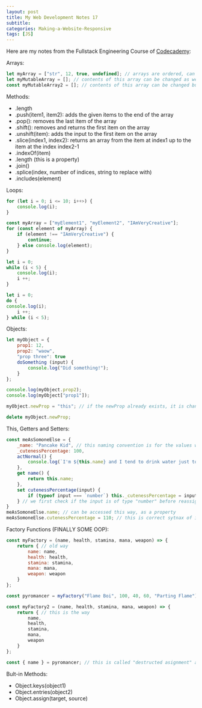 ```yaml
---
layout: post
title: My Web Development Notes 17
subtitle: 
categories: Making-a-Website-Responsive
tags: [JS]
---
```


Here are my notes from the Fullstack Engineering Course of [Codecademy](https://www.codecademy.com/):

Arrays:

```JavaScript
let myArray = ["str", 12, true, undefined]; // arrays are ordered, can take values of different types, indexing starts at 0
let myMutableArray = []; // contents of this array can be changed as well as the arrays itself
const myMutableArray2 = []; // contents of this array can be changed but the array itself remains constant
```

Methods:
<ul>
    <li>.length</li>
    <li>.push(item1, item2): adds the given items to the end of the array</li>
    <li>.pop(): removes the last item of the array</li>
    <li>.shift(): removes and returns the first item on the array</li>
    <li>.unshift(item): adds the input to the first item on the array</li>
    <li>.slice(index1, index2): returns an array from the item at index1 up to the item at the index index2-1</li>
    <li>.indexOf(item)</li>
    <li>.length (this is a property)</li>
    <li>.join()</li>
    <li>.splice(index, number of indices, string to replace with)</li>
    <li>.includes(element)</li>
</ul>

Loops:

```JavaScript
for (let i = 0; i <= 10; i++>) {
    console.log(i);
}

const myArray = ["myElement1", "myElement2", "IAmVeryCreative"];
for (const element of myArray) {
    if (element !== "IAmVeryCreative") {
        continue;
    } else console.log(element);
}

let i = 0;
while (i < 5) {
    console.log(i);
    i ++;
}

let i = 0;
do {
console.log(i);
    i ++;
} while (i < 5);
```

Objects:

```JavaScript
let myObject = {
    prop1: 12,
    prop2: "waow",
    "prop three": true
    doSomething (input) {
        console.log("Did something!");
    }
};

console.log(myObject.prop2);
console.log(myObject["prop1"]);

myObject.newProp = "this"; // if the newProp already exists, it is changed. Otherwise, it is created

delete myObject.newProp;
```

This, Getters and Setters:

```JavaScript
const meAsSomoneElse = {
    _name: "Pancake Kid", // this naming convention is for the values we would like to keep private
    _cutenessPercentage: 100,
    actNormal() {
        console.log(`I'm ${this.name} and I tend to drink water just to feel full thus I won't consume any chocolate in NSD`); // this keyword allows us to acces the values of the specific object inside the object declaration
    },
    get name() {
        return this.name;
    },
    set cutenessPercentage(input) {
        if (typeof input === `number`) this._cutenessPercentage = input;
    } // we first check if the input is of type "number" before reassigning it since we would keep the " _cutenessPercentage" value as a number
}
meAsSomoneElse.name; // can be accessed this way, as a property
meAsSomoneElse.cutenessPercentage = 110; // this is correct sytnax of inputting since it is not a function 
```

Factory Functions (FINALLY SOME OOP):

```JavaScript
const myFactory = (name, health, stamina, mana, weapon) => { 
    return { // old way
        name: name,
        health: health,
        stamina: stamina,
        mana: mana,
        weapon: weapon
    }
};

const pyromancer = myFactory("Flame Boi", 100, 40, 60, "Parting Flame");

const myFactory2 = (name, health, stamina, mana, weapon) => { 
    return { // this is the way
        name,
        health,
        stamina,
        mana,
        weapon
    }
};

const { name } = pyromancer; // this is called "destructed asignment" and it extracts the value named "name" and saves it as a variable
```

Bult-in Methods:
<ul>
    <li>Object.keys(object1)</li>
    <li>Object.entries(object2)</li>
    <li>Object.assign(target, source)</li>
</ul>


